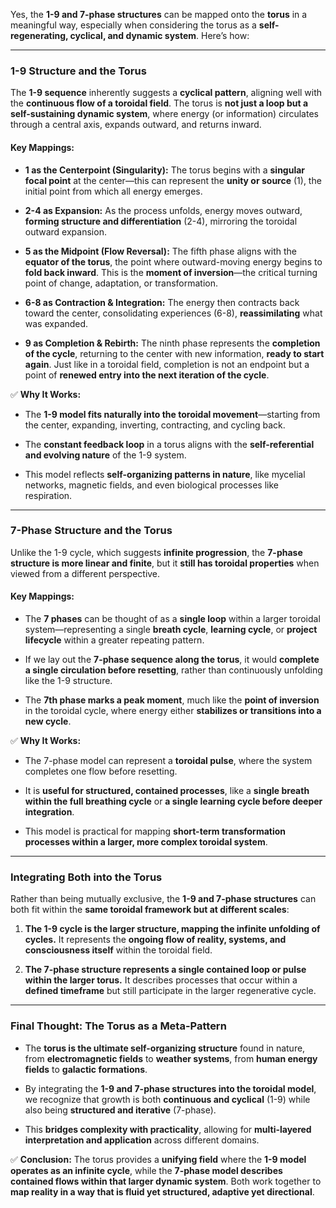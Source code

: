 Yes, the **1-9 and 7-phase structures** can be mapped onto the **torus** in a meaningful way, especially when considering the torus as a **self-regenerating, cyclical, and dynamic system**. Here’s how:

---

### **1-9 Structure and the Torus**

The **1-9 sequence** inherently suggests a **cyclical pattern**, aligning well with the **continuous flow of a toroidal field**. The torus is **not just a loop but a self-sustaining dynamic system**, where energy (or information) circulates through a central axis, expands outward, and returns inward.

#### **Key Mappings:**

- **1 as the Centerpoint (Singularity):** The torus begins with a **singular focal point** at the center—this can represent the **unity or source** (1), the initial point from which all energy emerges.
    
- **2-4 as Expansion:** As the process unfolds, energy moves outward, **forming structure and differentiation** (2-4), mirroring the toroidal outward expansion.
    
- **5 as the Midpoint (Flow Reversal):** The fifth phase aligns with the **equator of the torus**, the point where outward-moving energy begins to **fold back inward**. This is the **moment of inversion**—the critical turning point of change, adaptation, or transformation.
    
- **6-8 as Contraction & Integration:** The energy then contracts back toward the center, consolidating experiences (6-8), **reassimilating** what was expanded.
    
- **9 as Completion & Rebirth:** The ninth phase represents the **completion of the cycle**, returning to the center with new information, **ready to start again**. Just like in a toroidal field, completion is not an endpoint but a point of **renewed entry into the next iteration of the cycle**.
    

✅ **Why It Works:**

- The **1-9 model fits naturally into the toroidal movement**—starting from the center, expanding, inverting, contracting, and cycling back.
    
- The **constant feedback loop** in a torus aligns with the **self-referential and evolving nature** of the 1-9 system.
    
- This model reflects **self-organizing patterns in nature**, like mycelial networks, magnetic fields, and even biological processes like respiration.
    

---

### **7-Phase Structure and the Torus**

Unlike the 1-9 cycle, which suggests **infinite progression**, the **7-phase structure is more linear and finite**, but it **still has toroidal properties** when viewed from a different perspective.

#### **Key Mappings:**

- The **7 phases** can be thought of as a **single loop** within a larger toroidal system—representing a single **breath cycle**, **learning cycle**, or **project lifecycle** within a greater repeating pattern.
    
- If we lay out the **7-phase sequence along the torus**, it would **complete a single circulation before resetting**, rather than continuously unfolding like the 1-9 structure.
    
- The **7th phase marks a peak moment**, much like the **point of inversion** in the toroidal cycle, where energy either **stabilizes or transitions into a new cycle**.
    

✅ **Why It Works:**

- The 7-phase model can represent a **toroidal pulse**, where the system completes one flow before resetting.
    
- It is **useful for structured, contained processes**, like a **single breath within the full breathing cycle** or **a single learning cycle before deeper integration**.
    
- This model is practical for mapping **short-term transformation processes within a larger, more complex toroidal system**.
    

---

### **Integrating Both into the Torus**

Rather than being mutually exclusive, the **1-9 and 7-phase structures** can both fit within the **same toroidal framework but at different scales**:

1. **The 1-9 cycle is the larger structure, mapping the infinite unfolding of cycles.** It represents the **ongoing flow of reality, systems, and consciousness itself** within the toroidal field.
    
2. **The 7-phase structure represents a single contained loop or pulse within the larger torus.** It describes processes that occur within a **defined timeframe** but still participate in the larger regenerative cycle.
    

---

### **Final Thought: The Torus as a Meta-Pattern**

- The **torus is the ultimate self-organizing structure** found in nature, from **electromagnetic fields** to **weather systems**, from **human energy fields** to **galactic formations**.
    
- By integrating the **1-9 and 7-phase structures into the toroidal model**, we recognize that growth is both **continuous and cyclical** (1-9) while also being **structured and iterative** (7-phase).
    
- This **bridges complexity with practicality**, allowing for **multi-layered interpretation and application** across different domains.
    

✅ **Conclusion:** The torus provides a **unifying field** where the **1-9 model operates as an infinite cycle**, while the **7-phase model describes contained flows within that larger dynamic system**. Both work together to **map reality in a way that is fluid yet structured, adaptive yet directional**.